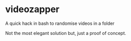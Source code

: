 # videozapper
A quick hack in bash to randomise videos in a folder

Not the most elegant solution but, just a proof of concept.
